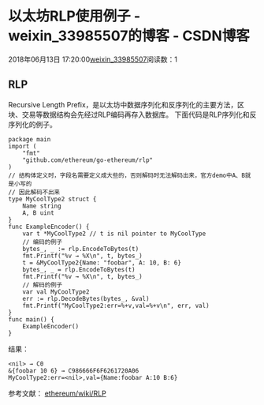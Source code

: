 # 以太坊RLP使用例子 - weixin_33985507的博客 - CSDN博客
2018年06月13日 17:20:00[weixin_33985507](https://me.csdn.net/weixin_33985507)阅读数：1
## RLP
Recursive Length Prefix，是以太坊中数据序列化和反序列化的主要方法，区块、交易等数据结构会先经过RLP编码再存入数据库。
下面代码是RLP序列化和反序列化的例子。
```
package main
import (
    "fmt"
    "github.com/ethereum/go-ethereum/rlp"
)
// 结构体定义时，字段名需要定义成大些的，否则解码时无法解码出来，官方demo中A、B就是小写的
// 因此解码不出来
type MyCoolType2 struct {
    Name string
    A, B uint
}
func ExampleEncoder() {
    var t *MyCoolType2 // t is nil pointer to MyCoolType
    // 编码的例子
    bytes_, _ := rlp.EncodeToBytes(t)
    fmt.Printf("%v → %X\n", t, bytes_)
    t = &MyCoolType2{Name: "foobar", A: 10, B: 6}
    bytes_, _ = rlp.EncodeToBytes(t)
    fmt.Printf("%v → %X\n", t, bytes_)
    // 解码的例子
    var val MyCoolType2
    err := rlp.DecodeBytes(bytes_, &val)
    fmt.Printf("MyCoolType2:err=%+v,val=%+v\n", err, val)
}
func main() {
    ExampleEncoder()
}
```
结果：
```
<nil> → C0
&{foobar 10 6} → C986666F6F6261720A06
MyCoolType2:err=<nil>,val={Name:foobar A:10 B:6}
```
参考文献：
[ethereum/wiki/RLP](https://github.com/ethereum/wiki/wiki/RLP)

